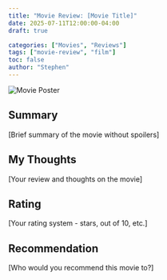 ```yaml
---
title: "Movie Review: [Movie Title]"
date: 2025-07-11T12:00:00-04:00
draft: true

categories: ["Movies", "Reviews"]
tags: ["movie-review", "film"]
toc: false
author: "Stephen"
---
```


![Movie Poster](movie-poster.jpg)

## Summary

[Brief summary of the movie without spoilers]

## My Thoughts

[Your review and thoughts on the movie]

## Rating

[Your rating system - stars, out of 10, etc.]

## Recommendation

[Who would you recommend this movie to?]